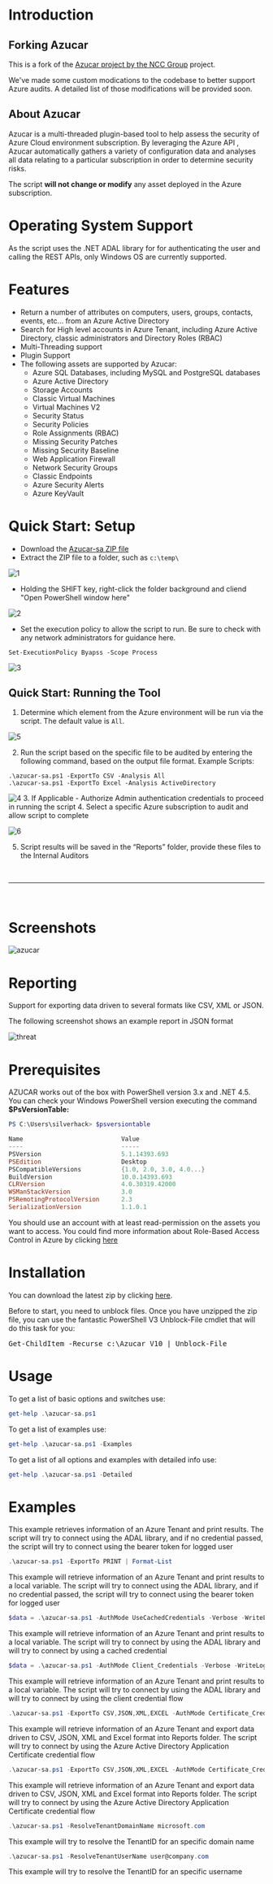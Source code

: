 <h1>Introduction</h1>

<h2>Forking Azucar</h2>

This is a fork of the [Azucar project by the NCC Group](https://github.com/nccgroup/azucar) project.

We've made some custom modications to the codebase to better support Azure audits. A detailed list of those modifications will be provided soon.

<h2>About Azucar</h2>

Azucar is a multi-threaded plugin-based tool to help assess the security of Azure Cloud environment subscription. By leveraging the Azure API , Azucar automatically gathers a variety of configuration data and analyses all data relating to a particular subscription in order to determine security risks.

The script <b>will not change or modify</b> any asset deployed in the Azure subscription.

<h1>Operating System Support</h1>

As the script uses the .NET ADAL library for for authenticating the user and calling the REST APIs, only Windows OS are currently supported.  

<h1>Features</h1>

* Return a number of attributes on computers, users, groups, contacts, events, etc... from an Azure Active Directory
* Search for High level accounts in Azure Tenant, including Azure Active Directory, classic administrators and Directory Roles (RBAC)
* Multi-Threading support
* Plugin Support
* The following assets are supported by Azucar:
    * Azure SQL Databases, including MySQL and PostgreSQL databases
	* Azure Active Directory
	* Storage Accounts
	* Classic Virtual Machines
	* Virtual Machines V2
	* Security Status
	* Security Policies
	* Role Assignments (RBAC)
	* Missing Security Patches
	* Missing Security Baseline
	* Web Application Firewall
	* Network Security Groups
	* Classic Endpoints
	* Azure Security Alerts
	* Azure KeyVault


<h1>Quick Start: Setup</h2>

* Download the [Azucar-sa ZIP file](https://github.com/Stinnett-Associates/azucar-sa/archive/master.zip)
* Extract the ZIP file to a folder, such as ```c:\temp\```
  
![1](https://raw.githubusercontent.com/Stinnett-Associates/azucar-sa/master/Images/1.png)

* Holding the SHIFT key, right-click the folder background and cliend "Open PowerShell window here"

![2](https://raw.githubusercontent.com/Stinnett-Associates/azucar-sa/master/Images/2.png)

* Set the execution policy to allow the script to run. Be sure to check with any network administrators for guidance here.

```Set-ExecutionPolicy Byapss -Scope Process```

![3](https://raw.githubusercontent.com/Stinnett-Associates/azucar-sa/master/Images/3.png)

<h2> Quick Start: Running the Tool</h2>

1. Determine which element from the Azure environment will be run via the script. The default value is ```All```.

![5](https://raw.githubusercontent.com/Stinnett-Associates/azucar-sa/master/Images/5.PNG)

2. Run the script based on the specific file to be audited by entering the following command, based on the output file format.  Example Scripts:
  
  ```
  .\azucar-sa.ps1 -ExportTo CSV -Analysis All
  .\azucar-sa.ps1 -ExportTo Excel -Analysis ActiveDirectory
  ``` 


![4](https://raw.githubusercontent.com/Stinnett-Associates/azucar-sa/master/Images/4.png)
3.	If Applicable - Authorize Admin authentication credentials to proceed in running the script
4.	Select a specific Azure subscription to audit and allow script to complete

![6](https://raw.githubusercontent.com/Stinnett-Associates/azucar-sa/master/Images/6.PNG)

5.	Script results will be saved in the “Reports” folder, provide these files to the Internal Auditors  

 <br>
 <hr>
 <br>


<h1>Screenshots</h1>

![azucar](https://user-images.githubusercontent.com/5271640/38782164-3edde5ca-40ef-11e8-94e3-b8f005db139d.PNG)

<h1>Reporting</h1>

Support for exporting data driven to several formats like CSV, XML or JSON.

The following screenshot shows an example report in JSON format

![threat](https://user-images.githubusercontent.com/5271640/38782058-4779800a-40ee-11e8-8bf5-9b16500e5134.PNG)

<h1>Prerequisites</h1>

AZUCAR works out of the box with PowerShell version 3.x and .NET 4.5. You can check your Windows PowerShell version executing the command <b>$PsVersionTable:</b>

```powershell
PS C:\Users\silverhack> $psversiontable

Name                           Value
----                           -----
PSVersion                      5.1.14393.693
PSEdition                      Desktop
PSCompatibleVersions           {1.0, 2.0, 3.0, 4.0...}
BuildVersion                   10.0.14393.693
CLRVersion                     4.0.30319.42000
WSManStackVersion              3.0
PSRemotingProtocolVersion      2.3
SerializationVersion           1.1.0.1
```

You should use an account with at least read-permission on the assets you want to access. You could find more information about Role-Based Access Control in Azure by clicking [here](https://docs.microsoft.com/en-us/azure/role-based-access-control/role-assignments-portal)

<h1>Installation</h1>

You can download the latest zip by clicking [here](https://github.com/nccgroup/azucar/archive/master.zip).

Before to start, you need to unblock files. Once you have unzipped the zip file, you can use the fantastic PowerShell V3 Unblock-File cmdlet that will do this task for you:

<pre>
Get-ChildItem -Recurse c:\Azucar_V10 | Unblock-File
</pre>

<h1>Usage</h1>

To get a list of basic options and switches use:

```powershell
get-help .\azucar-sa.ps1
```

To get a list of examples use:

```powershell
get-help .\azucar-sa.ps1 -Examples
```

To get a list of all options and examples with detailed info use:

```powershell
get-help .\azucar-sa.ps1 -Detailed
```









<h1>Examples</h1>

This example retrieves information of an Azure Tenant and print results. The script will try to connect using the ADAL library, and if no credential passed, the script will try to connect using the bearer token for logged user

```powershell
.\azucar-sa.ps1 -ExportTo PRINT | Format-List
```

This example will retrieve information of an Azure Tenant and print results to a local variable. The script will try to connect using the ADAL library, and if no credential passed, the script will try to connect using the bearer token for logged user

```powershell
$data = .\azucar-sa.ps1 -AuthMode UseCachedCredentials -Verbose -WriteLog -Debug -ExportTo PRINT
```

This example will retrieve information of an Azure Tenant and print results to a local variable. The script will try to connect by using the ADAL library and will try to connect by using a cached credential

```powershell
$data = .\azucar-sa.ps1 -AuthMode Client_Credentials -Verbose -WriteLog -Debug -ExportTo PRINT
```
This example will retrieve information of an Azure Tenant and print results to a local variable. The script will try to connect by using the ADAL library and will try to connect by using the client credential flow

```powershell
.\azucar-sa.ps1 -ExportTo CSV,JSON,XML,EXCEL -AuthMode Certificate_Credentials -Certificate C:\AzucarTest\server.pfx -ApplicationId 00000000-0000-0000-0000-000000000000 -TenantID 00000000-0000-0000-0000-000000000000
```
This example will retrieve information of an Azure Tenant and export data driven to CSV, JSON, XML and Excel format into Reports folder. The script will try to connect by using the Azure Active Directory Application Certificate credential flow

```powershell
.\azucar-sa.ps1 -ExportTo CSV,JSON,XML,EXCEL -AuthMode Certificate_Credentials -Certificate C:\AzucarTest\server.pfx -CertFilePassword MySuperP@ssw0rd! -ApplicationId 00000000-0000-0000-0000-000000000000 -TenantID 00000000-0000-0000-0000-000000000000
```
This example will retrieve information of an Azure Tenant and export data driven to CSV, JSON, XML and Excel format into Reports folder. The script will try to connect by using the Azure Active Directory Application Certificate credential flow

```powershell
.\azucar-sa.ps1 -ResolveTenantDomainName microsoft.com
```
This example will try to resolve the TenantID for an specific domain name

```powershell
.\azucar-sa.ps1 -ResolveTenantUserName user@company.com
```
This example will try to resolve the TenantID for an specific username

